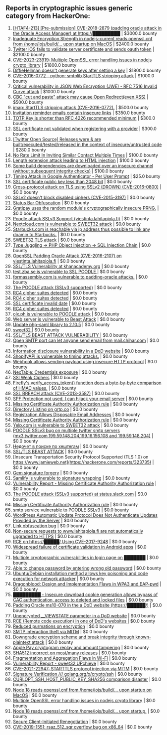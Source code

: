 ## Reports in cryptographic issues generic category from HackerOne:
1. [[HTAF4-213] [Pre-submission] CVE-2018-2879 (padding oracle attack in the Oracle Access Manager) at https://█████████](https://hackerone.com/reports/728110) | $3000.0 bounty
2. [Inadequate Encryption Strength in nodejs-current reads openssl.cnf from /home/iojs/build/... upon startup on MacOS](https://hackerone.com/reports/1888758) | $2400.0 bounty
3. [Twitter iOS fails to validate server certificate and sends oauth token](https://hackerone.com/reports/168538) | $2100.0 bounty
4. [CVE-2023-23919: Multiple OpenSSL error handling issues in nodejs crypto library](https://hackerone.com/reports/1877977) | $1800.0 bounty
5. [DiffieHellman doesn't generate keys after setting a key](https://hackerone.com/reports/2038484) | $1800.0 bounty
6. [CVE-2016-0772 - python: smtplib StartTLS stripping attack](https://hackerone.com/reports/144782) | $1000.0 bounty
7. [Critical vulnerability in JSON Web Encryption (JWE) - RFC 7516 Invalid Curve attack](https://hackerone.com/reports/213437) | $1000.0 bounty
8. [CBC "cut and paste" attack may cause Open Redirect(even XSS)](https://hackerone.com/reports/126203) | $500.0 bounty
9. [imap: StartTLS stripping attack (CVE-2016-0772).](https://hackerone.com/reports/1178562) | $500.0 bounty
10. [Invitation reminder emails contain insecure links](https://hackerone.com/reports/327674) | $350.0 bounty
11. [TOTP Key is shorter than RFC 4226 recommended minimum](https://hackerone.com/reports/435648) | $300.0 bounty
12. [SSL certificate not validated when registering with a provider](https://hackerone.com/reports/903424) | $300.0 bounty
13. [[Twitter Open Source] Releases were & are built/executed/tested/released in the context of insecure/untrusted code](https://hackerone.com/reports/505007) | $280.0 bounty
14. [No Rate Limit In Inviting Similar Contact Multiple Times](https://hackerone.com/reports/151868) | $100.0 bounty
15. [Length extension attack leading to HTML injection](https://hackerone.com/reports/251572) | $100.0 bounty
16. [Some build dependencies are downloaded over an insecure channel (without subsequent integrity checks)](https://hackerone.com/reports/1039504) | $100.0 bounty
17. [Timing Attack in Google Authenticator - Per User Prompt](https://hackerone.com/reports/277534) | $25.0 bounty
18. [SSL certificate public key less than 2048 bit](https://hackerone.com/reports/150078) | $0.0 bounty
19. [Cross-protocol attack on TLS using SSLv2 (DROWN) (CVE-2016-0800)](https://hackerone.com/reports/166629) | $0.0 bounty
20. [SSLv2 doesn't block disabled ciphers (CVE-2015-3197)](https://hackerone.com/reports/166634) | $0.0 bounty
21. [Status Bar Obfuscation](https://hackerone.com/reports/175701) | $0.0 bounty
22. [Gratipay uses the random module's cryptographically insecure PRNG.](https://hackerone.com/reports/190373) | $0.0 bounty
23. [Poodle attack SSLv3 Support (viestinta.lahitapiola.fi)](https://hackerone.com/reports/181768) | $0.0 bounty
24. [Nextcloud.com is vulnerable to SWEET32 attack](https://hackerone.com/reports/199445) | $0.0 bounty
25. [Starbucks.com is reachable via ip address thus possible to link any doamin to Starbucks.](https://hackerone.com/reports/197585) | $0.0 bounty
26. [SWEET32 TLS attack](https://hackerone.com/reports/199438) | $0.0 bounty
27. [Type Juggling -> PHP Object Injection -> SQL Injection Chain](https://hackerone.com/reports/202774) | $0.0 bounty
28. [OpenSSL Padding Oracle Attack (CVE-2016-2107) on viestinta.lahitapiola.fi](https://hackerone.com/reports/194761) | $0.0 bounty
29. [ SSL/TLS Vulnerability at khanacademy.org](https://hackerone.com/reports/207457) | $0.0 bounty
30. [test.zba.se is vulnerable to SSL POODLE  ](https://hackerone.com/reports/201520) | $0.0 bounty
31. [formassembly.com is vulnerable to padding-oracle attacks.](https://hackerone.com/reports/197253) | $0.0 bounty
32. [The POODLE attack (SSLv3 supported)](https://hackerone.com/reports/146911) | $0.0 bounty
33. [RC4 cipher suites detected](https://hackerone.com/reports/101324) | $0.0 bounty
34. [RC4 cipher suites detected](https://hackerone.com/reports/146910) | $0.0 bounty
35. [SSL certificate invalid date](https://hackerone.com/reports/101330) | $0.0 bounty
36. [RC4 cipher suites detected](https://hackerone.com/reports/101331) | $0.0 bounty
37. [olx.ph is vulnerable to POODLE attack](https://hackerone.com/reports/192284) | $0.0 bounty
38. [Web server is vulnerable to Beast Attack](https://hackerone.com/reports/223350) | $0.0 bounty
39. [Update php-saml library to 2.10.5](https://hackerone.com/reports/213789) | $0.0 bounty
40. [sweet32 ](https://hackerone.com/reports/217431) | $0.0 bounty
41. [SSL/TLS BEAST ATTACK VULNERABILITY ](https://hackerone.com/reports/134760) | $0.0 bounty
42. [Open SMTP port can let anyone send email from mail.chihar.com](https://hackerone.com/reports/223435) | $0.0 bounty
43. [Information disclosure vulnerability in a DoD website](https://hackerone.com/reports/186308) | $0.0 bounty
44. [ShopifyAPI is vulnerable to timing attacks.](https://hackerone.com/reports/224096) | $0.0 bounty
45. [Webhook allows sending payload using insecure HTTP protocol](https://hackerone.com/reports/158541) | $0.0 bounty
46. [NexTable: Credentials exposure](https://hackerone.com/reports/120941) | $0.0 bounty
47. [SSl Weak Ciphers](https://hackerone.com/reports/244070) | $0.0 bounty
48. [Firefly's verify_access_token() function does a byte-by-byte comparison of HMAC values.](https://hackerone.com/reports/240958) | $0.0 bounty
49. [SSL BREACH attack (CVE-2013-3587)](https://hackerone.com/reports/254895) | $0.0 bounty
50. [SPF Protection not used, I can hijack your email server](https://hackerone.com/reports/93157) | $0.0 bounty
51. [Missing Certificate Authority Authorization rule](https://hackerone.com/reports/129992) | $0.0 bounty
52. [Directory Listing on grtp.co](https://hackerone.com/reports/109116) | $0.0 bounty
53. [Registration Allows Disposable Email Addresses](https://hackerone.com/reports/263846) | $0.0 bounty
54. [Missing Certificate Authority Authorization rule](https://hackerone.com/reports/261706) | $0.0 bounty
55. [Yelp.com is vulnerable to SWEET32 attack](https://hackerone.com/reports/199436) | $0.0 bounty
56. [POODLE SSLv3 bug on multiple twitter smtp servers (mx3.twitter.com,199.59.148.204,199.16.156.108 and 199.59.148.204)](https://hackerone.com/reports/288966) | $0.0 bounty
57. [Недочет в поиске по хештегам](https://hackerone.com/reports/92271) | $0.0 bounty
58. [SSL/TLS BEAST ATTACK](https://hackerone.com/reports/141115) | $0.0 bounty
59. [Insecure Transportation Security Protocol Supported (TLS 1.0) on https://www.jamieweb.net](https://hackerone.com/reports/323735) | $0.0 bounty
60. [Gem signature forgery](https://hackerone.com/reports/275269) | $0.0 bounty
61. [Samlify is vulnerable to signature wrapping](https://hackerone.com/reports/356284) | $0.0 bounty
62. [Vulnerability Report - Missing Certificate Authority Authorization rule](https://hackerone.com/reports/392701) | $0.0 bounty
63. [The POODLE attack (SSLv3 supported) at status.slack.com](https://hackerone.com/reports/375097) | $0.0 bounty
64. [Missing Certificate Authority Authorization rule](https://hackerone.com/reports/410245) | $0.0 bounty
65. [smtp service vulnerable to POODLE SSLv3](https://hackerone.com/reports/514421) | $0.0 bounty
66. [WordPress Automatic Update Protocol Does Not Authenticate Updates Provided by the Server](https://hackerone.com/reports/228854) | $0.0 bounty
67. [Link obfuscation bug](https://hackerone.com/reports/669440) | $0.0 bounty
68. [Non-secure requests to www.lahitapiola.fi are not automatically upgraded to HTTPS](https://hackerone.com/reports/161485) | $0.0 bounty
69. [RCE on https://█████/ Using CVE-2017-9248](https://hackerone.com/reports/491668) | $0.0 bounty
70. [Widespread failure of certificate validation in Android apps](https://hackerone.com/reports/2293) | $0.0 bounty
71. [Multiple cryptographic vulnerabilities in login page on ███████](https://hackerone.com/reports/223936) | $0.0 bounty
72. [Able to change password by entering wrong old password](https://hackerone.com/reports/738899) | $0.0 bounty
73. [Ubuntu/Debian installation method allows key poisoning and code execution for network attacker](https://hackerone.com/reports/639473) | $0.0 bounty
74. [Dragonblood: Design and Implementation Flaws in WPA3 and EAP-pwd](https://hackerone.com/reports/745276) | $0.0 bounty
75. [█████████ - Insecure download cookie generation allows bypass of CAC authentication, access to deleted and locked files](https://hackerone.com/reports/496326) | $0.0 bounty
76. [Padding Oracle ms10-070 in the a DoD website (https://██████/)](https://hackerone.com/reports/429966) | $0.0 bounty
77. [Unencrypted __VIEWSTATE parameter in a DoD website](https://hackerone.com/reports/423118) | $0.0 bounty
78. [RCE (Remote code execution) in one of DoD's websites ](https://hackerone.com/reports/874924) | $0.0 bounty
79. [Reduced purmations on encryption](https://hackerone.com/reports/852841) | $0.0 bounty
80. [SMTP interaction theft via MITM](https://hackerone.com/reports/953219) | $0.0 bounty
81. [Downgrade encryption scheme and break integrity through known-plaintext attack](https://hackerone.com/reports/742588) | $0.0 bounty
82. [Apple Pay cryptogram replay and amount tampering](https://hackerone.com/reports/996540) | $0.0 bounty
83. [SHA512 incorrect on most/many releases](https://hackerone.com/reports/1130416) | $0.0 bounty
84. [Fragmentation and Aggregation Flaws in Wi-Fi](https://hackerone.com/reports/1238470) | $0.0 bounty
85. [Vulnerability Report - sweet32 UPchieve](https://hackerone.com/reports/1271701) | $0.0 bounty
86. [CVE-2021-22947: STARTTLS protocol injection via MITM](https://hackerone.com/reports/1334763) | $0.0 bounty
87. [Signature Verification /// golang.org/x/crypto/ssh](https://hackerone.com/reports/1276384) | $0.0 bounty
88. [CURLOPT_SSH_HOST_PUBLIC_KEY_SHA256 comparison disaster](https://hackerone.com/reports/1549435) | $0.0 bounty
89. [Node 18 reads openssl.cnf from /home/iojs/build/... upon startup on MacOS](https://hackerone.com/reports/1695596) | $0.0 bounty
90. [Multiple OpenSSL error handling issues in nodejs crypto library](https://hackerone.com/reports/1808596) | $0.0 bounty
91. [Node 18 reads openssl.cnf from /home/iojs/build/... upon startup.](https://hackerone.com/reports/1623175) | $0.0 bounty
92. [Secure Client-Initiated Renegotiation](https://hackerone.com/reports/300817) | $0.0 bounty
93. [CVE-2019-1551: rsaz_512_sqr overflow bug on x86_64](https://hackerone.com/reports/2449038) | $0.0 bounty